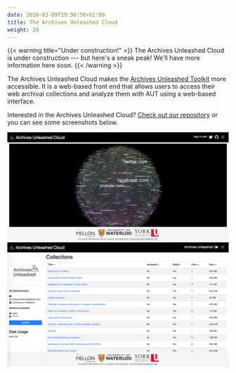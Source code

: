```yaml
---
date: 2016-03-09T19:56:50+01:00
title: The Archives Unleashed Cloud
weight: 20
---
```


{{< warning title="Under construction!" >}}
The Archives Unleashed Cloud is under construction --- but here's a sneak peak! We'll have more information here soon.
{{< /warning >}}

The Archives Unleashed Cloud makes the [Archives Unleashed Toolkit](/aut) more accessible. It is a web-based front end that allows users to access their web archival collections and analyze them with AUT using a web-based interface. 

Interested in the Archives Unleashed Cloud? [Check out our repository](https://github.com/archivesunleashed/auk) or you can see some screenshots below. 

![Cloud portal](/images/portal.png)
![Cloud collections](/images/collections.png)